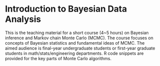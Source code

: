 # Introduction to Bayesian Data Analysis 

This is the teaching material for a short course (4~5 hours) on Bayesian inference and Markov chain Monte Carlo (MCMC). The course focuses on concepts of Bayesian statistics and fundamental ideas of MCMC. The aimed audience is final-year undergraduate students or first-year graduate students in math/stats/engineering departments. R code snippets are provided for the key parts of Monte Carlo algorithms. 
